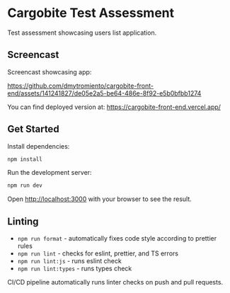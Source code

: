 # Cargobite Test Assessment

Test assessment showcasing users list application.

## Screencast

Screencast showcasing app:

https://github.com/dmytromiento/cargobite-front-end/assets/141241827/de05e2a5-be64-486e-8f92-e5b0bfbb1274

You can find deployed version at: https://cargobite-front-end.vercel.app/

## Get Started

Install dependencies:

```bash
npm install
```

Run the development server:

```bash
npm run dev
```

Open [http://localhost:3000](http://localhost:3000) with your browser to see the result.

## Linting

- `npm run format` - automatically fixes code style according to prettier rules
- `npm run lint` - checks for eslint, prettier, and TS errors
- `npm run lint:js` - runs eslint check
- `npm run lint:types` - runs types check

CI/CD pipeline automatically runs linter checks on push and pull requests.
